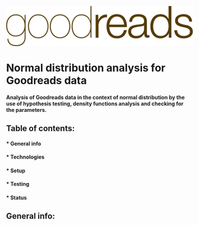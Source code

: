 <img src="logo.jpg" width="700" >

# Normal distribution analysis for Goodreads data

#### Analysis of Goodreads data in the context of normal distribution by the use of hypothesis testing, density functions analysis and checking for the parameters.


## Table of contents:
#### * General info
#### * Technologies 
#### * Setup
#### * Testing
#### * Status

## **General info**:
